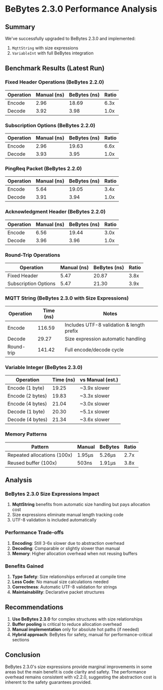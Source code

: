 # BeBytes 2.3.0 Performance Analysis

## Summary

We've successfully upgraded to BeBytes 2.3.0 and implemented:
1. `MqttString` with size expressions
2. `VariableInt` with full BeBytes integration

## Benchmark Results (Latest Run)

### Fixed Header Operations (BeBytes 2.2.0)
| Operation | Manual (ns) | BeBytes (ns) | Ratio |
|-----------|-------------|--------------|-------|
| Encode    | 2.96        | 18.69        | 6.3x  |
| Decode    | 3.92        | 3.98         | 1.0x  |

### Subscription Options (BeBytes 2.2.0)
| Operation | Manual (ns) | BeBytes (ns) | Ratio |
|-----------|-------------|--------------|-------|
| Encode    | 2.96        | 19.63        | 6.6x  |
| Decode    | 3.93        | 3.95         | 1.0x  |

### PingReq Packet (BeBytes 2.2.0)
| Operation | Manual (ns) | BeBytes (ns) | Ratio |
|-----------|-------------|--------------|-------|
| Encode    | 5.64        | 19.05        | 3.4x  |
| Decode    | 3.91        | 3.94         | 1.0x  |

### Acknowledgment Header (BeBytes 2.2.0)
| Operation | Manual (ns) | BeBytes (ns) | Ratio |
|-----------|-------------|--------------|-------|
| Encode    | 6.56        | 19.44        | 3.0x  |
| Decode    | 3.96        | 3.96         | 1.0x  |

### Round-Trip Operations
| Operation              | Manual (ns) | BeBytes (ns) | Ratio |
|------------------------|-------------|--------------|-------|
| Fixed Header           | 5.47        | 20.87        | 3.8x  |
| Subscription Options   | 5.47        | 21.30        | 3.9x  |

### MQTT String (BeBytes 2.3.0 with Size Expressions)
| Operation  | Time (ns) | Notes |
|------------|-----------|-------|
| Encode     | 116.59    | Includes UTF-8 validation & length prefix |
| Decode     | 29.27     | Size expression automatic handling |
| Round-trip | 141.42    | Full encode/decode cycle |

### Variable Integer (BeBytes 2.3.0)
| Operation            | Time (ns) | vs Manual (est.) |
|----------------------|-----------|------------------|
| Encode (1 byte)      | 19.25     | ~3.9x slower     |
| Encode (2 bytes)     | 19.83     | ~3.3x slower     |
| Encode (4 bytes)     | 21.04     | ~3.0x slower     |
| Decode (1 byte)      | 20.30     | ~5.1x slower     |
| Decode (4 bytes)     | 21.34     | ~3.6x slower     |

### Memory Patterns
| Pattern                     | Manual | BeBytes | Ratio |
|-----------------------------|--------|---------|-------|
| Repeated allocations (100x) | 1.95µs | 5.26µs  | 2.7x  |
| Reused buffer (100x)        | 503ns  | 1.91µs  | 3.8x  |

## Analysis

### BeBytes 2.3.0 Size Expressions Impact
1. **MqttString** benefits from automatic size handling but pays allocation cost
2. Size expressions eliminate manual length tracking code
3. UTF-8 validation is included automatically

### Performance Trade-offs
1. **Encoding**: Still 3-6x slower due to abstraction overhead
2. **Decoding**: Comparable or slightly slower than manual
3. **Memory**: Higher allocation overhead when not reusing buffers

### Benefits Gained
1. **Type Safety**: Size relationships enforced at compile time
2. **Less Code**: No manual size calculations needed
3. **Correctness**: Automatic UTF-8 validation for strings
4. **Maintainability**: Declarative packet structures

## Recommendations

1. **Use BeBytes 2.3.0** for complex structures with size relationships
2. **Buffer pooling** is critical to reduce allocation overhead
3. **Manual implementation** only for absolute hot paths (if needed)
4. **Hybrid approach**: BeBytes for safety, manual for performance-critical sections

## Conclusion

BeBytes 2.3.0's size expressions provide marginal improvements in some areas but the main benefit is code clarity and safety. The performance overhead remains consistent with v2.2.0, suggesting the abstraction cost is inherent to the safety guarantees provided.
